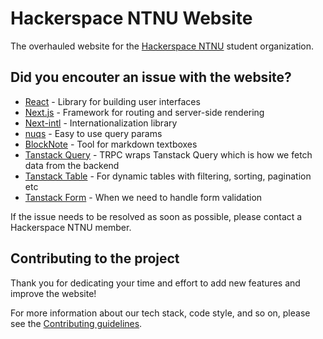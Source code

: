 # Hackerspace NTNU Website

The overhauled website for the [Hackerspace NTNU](https://www.hackerspace-ntnu.no/) student organization.

## Did you encouter an issue with the website?

- [React](https://react.dev/reference/react) - Library for building user interfaces
- [Next.js](https://nextjs.org/docs) - Framework for routing and server-side rendering
- [Next-intl](https://next-intl-docs.vercel.app/) - Internationalization library
- [nuqs](https://nuqs.47ng.com/docs/installation) - Easy to use query params
- [BlockNote](https://www.blocknotejs.org/docs) - Tool for markdown textboxes
- [Tanstack Query](https://tanstack.com/query/latest/docs/framework/react/overview) - TRPC wraps Tanstack Query which is how we fetch data from the backend
- [Tanstack Table](https://tanstack.com/table/latest/docs/introduction) - For dynamic tables with filtering, sorting, pagination etc
- [Tanstack Form](https://tanstack.com/form/latest/docs/overview) - When we need to handle form validation

If the issue needs to be resolved as soon as possible, please contact a Hackerspace NTNU member.

## Contributing to the project

Thank you for dedicating your time and effort to add new features and improve the website!

For more information about our tech stack, code style, and so on, please see the [Contributing guidelines](./CONTRIBUTING.md).
